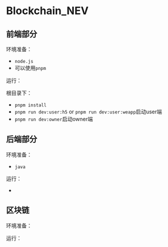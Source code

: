 # Blockchain_NEV

## 前端部分

环境准备：

- `node.js`
- 可以使用`pnpm`

运行：

根目录下：
- `pnpm install`
- `pnpm run dev:user:h5` or `pnpm run dev:user:weapp`启动user端
- `pnpm run dev:owner`启动owner端

## 后端部分

环境准备：

- `java` 

运行：

- 

## 区块链

环境准备：

运行：
